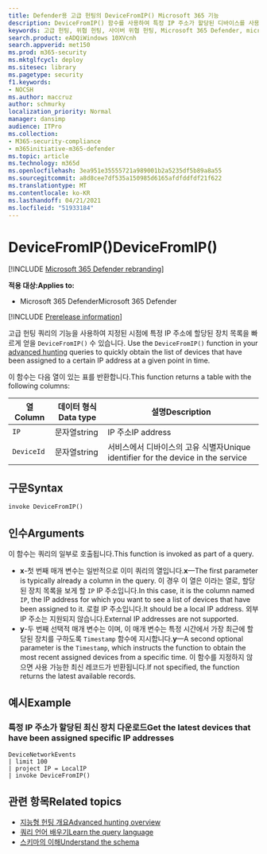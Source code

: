 ```yaml
---
title: Defender용 고급 헌팅의 DeviceFromIP() Microsoft 365 기능
description: DeviceFromIP() 함수를 사용하여 특정 IP 주소가 할당된 디바이스를 사용하는 방법을 학습
keywords: 고급 헌팅, 위협 헌팅, 사이버 위협 헌팅, Microsoft 365 Defender, microsoft 365, m365, 검색, 쿼리, 원격 분석, schema 참조, kusto, 장치, devicefromIP, 기능, 향상
search.product: eADQiWindows 10XVcnh
search.appverid: met150
ms.prod: m365-security
ms.mktglfcycl: deploy
ms.sitesec: library
ms.pagetype: security
f1.keywords:
- NOCSH
ms.author: maccruz
author: schmurky
localization_priority: Normal
manager: dansimp
audience: ITPro
ms.collection:
- M365-security-compliance
- m365initiative-m365-defender
ms.topic: article
ms.technology: m365d
ms.openlocfilehash: 3ea951e35555721a989001b2a5235df5b89a8a55
ms.sourcegitcommit: a8d8cee7df535a150985d6165afdfddfdf21f622
ms.translationtype: MT
ms.contentlocale: ko-KR
ms.lasthandoff: 04/21/2021
ms.locfileid: "51933184"
---
```

# <a name="devicefromip"></a><span data-ttu-id="9234b-104">DeviceFromIP()</span><span class="sxs-lookup"><span data-stu-id="9234b-104">DeviceFromIP()</span></span>

[!INCLUDE [Microsoft 365 Defender rebranding](../includes/microsoft-defender.md)]


<span data-ttu-id="9234b-105">**적용 대상:**</span><span class="sxs-lookup"><span data-stu-id="9234b-105">**Applies to:**</span></span>
- <span data-ttu-id="9234b-106">Microsoft 365 Defender</span><span class="sxs-lookup"><span data-stu-id="9234b-106">Microsoft 365 Defender</span></span>


[!INCLUDE [Prerelease information](../includes/prerelease.md)]


<span data-ttu-id="9234b-107">고급 헌팅 쿼리의 기능을 사용하여 지정된 시점에 특정 IP 주소에 할당된 장치 목록을 빠르게 얻을 `DeviceFromIP()` 수 있습니다. [](advanced-hunting-overview.md)</span><span class="sxs-lookup"><span data-stu-id="9234b-107">Use the `DeviceFromIP()` function in your [advanced hunting](advanced-hunting-overview.md) queries to quickly obtain the list of devices that have been assigned to a certain IP address at a given point in time.</span></span> 

<span data-ttu-id="9234b-108">이 함수는 다음 열이 있는 표를 반환합니다.</span><span class="sxs-lookup"><span data-stu-id="9234b-108">This function returns a table with the following columns:</span></span>

| <span data-ttu-id="9234b-109">열</span><span class="sxs-lookup"><span data-stu-id="9234b-109">Column</span></span> | <span data-ttu-id="9234b-110">데이터 형식</span><span class="sxs-lookup"><span data-stu-id="9234b-110">Data type</span></span> | <span data-ttu-id="9234b-111">설명</span><span class="sxs-lookup"><span data-stu-id="9234b-111">Description</span></span> |
|------------|-------------|-------------|
| `IP` | <span data-ttu-id="9234b-112">문자열</span><span class="sxs-lookup"><span data-stu-id="9234b-112">string</span></span> | <span data-ttu-id="9234b-113">IP 주소</span><span class="sxs-lookup"><span data-stu-id="9234b-113">IP address</span></span>  |
| `DeviceId` | <span data-ttu-id="9234b-114">문자열</span><span class="sxs-lookup"><span data-stu-id="9234b-114">string</span></span> | <span data-ttu-id="9234b-115">서비스에서 디바이스의 고유 식별자</span><span class="sxs-lookup"><span data-stu-id="9234b-115">Unique identifier for the device in the service</span></span> |


## <a name="syntax"></a><span data-ttu-id="9234b-116">구문</span><span class="sxs-lookup"><span data-stu-id="9234b-116">Syntax</span></span>

```kusto
invoke DeviceFromIP()
```

## <a name="arguments"></a><span data-ttu-id="9234b-117">인수</span><span class="sxs-lookup"><span data-stu-id="9234b-117">Arguments</span></span>

<span data-ttu-id="9234b-118">이 함수는 쿼리의 일부로 호출됩니다.</span><span class="sxs-lookup"><span data-stu-id="9234b-118">This function is invoked as part of a query.</span></span>

- <span data-ttu-id="9234b-119">**x**-첫 번째 매개 변수는 일반적으로 이미 쿼리의 열입니다.</span><span class="sxs-lookup"><span data-stu-id="9234b-119">**x**—The first parameter is typically already a column in the query.</span></span> <span data-ttu-id="9234b-120">이 경우 이 열은 이라는 열로, 할당된 장치 목록을 보게 할 `IP` IP 주소입니다.</span><span class="sxs-lookup"><span data-stu-id="9234b-120">In this case, it is the column named `IP`, the IP address for which you want to see a list of devices that have been assigned to it.</span></span> <span data-ttu-id="9234b-121">로컬 IP 주소입니다.</span><span class="sxs-lookup"><span data-stu-id="9234b-121">It should be a local IP address.</span></span> <span data-ttu-id="9234b-122">외부 IP 주소는 지원되지 않습니다.</span><span class="sxs-lookup"><span data-stu-id="9234b-122">External IP addresses are not supported.</span></span>
- <span data-ttu-id="9234b-123">**y**-두 번째 선택적 매개 변수는 이며, 이 매개 변수는 특정 시간에서 가장 최근에 할당된 장치를 구하도록 `Timestamp` 함수에 지시합니다.</span><span class="sxs-lookup"><span data-stu-id="9234b-123">**y**—A second optional parameter is the `Timestamp`, which instructs the function to obtain the most recent assigned devices from a specific time.</span></span> <span data-ttu-id="9234b-124">이 함수를 지정하지 않으면 사용 가능한 최신 레코드가 반환됩니다.</span><span class="sxs-lookup"><span data-stu-id="9234b-124">If not specified, the function returns the latest available records.</span></span>

## <a name="example"></a><span data-ttu-id="9234b-125">예시</span><span class="sxs-lookup"><span data-stu-id="9234b-125">Example</span></span>


### <a name="get-the-latest-devices-that-have-been-assigned-specific-ip-addresses"></a><span data-ttu-id="9234b-126">특정 IP 주소가 할당된 최신 장치 다운로드</span><span class="sxs-lookup"><span data-stu-id="9234b-126">Get the latest devices that have been assigned specific IP addresses</span></span>

```kusto
DeviceNetworkEvents 
| limit 100 
| project IP = LocalIP 
| invoke DeviceFromIP()
```

## <a name="related-topics"></a><span data-ttu-id="9234b-127">관련 항목</span><span class="sxs-lookup"><span data-stu-id="9234b-127">Related topics</span></span>
- [<span data-ttu-id="9234b-128">지능형 헌팅 개요</span><span class="sxs-lookup"><span data-stu-id="9234b-128">Advanced hunting overview</span></span>](advanced-hunting-overview.md)
- [<span data-ttu-id="9234b-129">쿼리 언어 배우기</span><span class="sxs-lookup"><span data-stu-id="9234b-129">Learn the query language</span></span>](advanced-hunting-query-language.md)
- [<span data-ttu-id="9234b-130">스키마의 이해</span><span class="sxs-lookup"><span data-stu-id="9234b-130">Understand the schema</span></span>](advanced-hunting-schema-tables.md)
